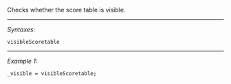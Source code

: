 Checks whether the score table is visible.


---
*Syntaxes:*

`visibleScoretable`

---
*Example 1:*

```sqf
_visible = visibleScoretable;
```